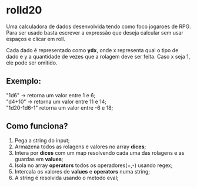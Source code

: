 <h1>rolld20</h2>

<p> Uma calculadora de dados desenvolvida tendo como foco jogaroes de RPG. Para ser usado basta escrever a expressão que deseja calcular sem usar espaços e clicar em roll.</p>
<p> Cada dado é representado como <b>ydx</b>, onde x representa qual o tipo de dado e y a quantidade de vezes que a rolagem deve ser feita. Caso x seja 1, ele pode ser omitido.</p>

<h2>Exemplo:</h2>

"1d6" -> retorna um valor entre 1 e 6;<br>
"d4+10" -> retorna um valor entre 11 e 14;<br>
"1d20-1d6-1" retorna um valor entre -6 e 18;<br>

<h2>Como funciona?</h2>

<ol>
  <li>Pega a string do input;</li>
  <li>Armazena todos as rolagens e valores no array <b>dices</b>;</li>
  <li>Intera por <b>dices</b> com um map resolvendo cada uma das rolagens e as guardas em <b>values</b>;</li>
  <li>Isola no array <b>operators</b> todos os operadores(+,-) usando regex;</li>
  <li>Intercala os valores de <b>values</b> e <b>operators</b> numa string;</li>
  <li>A string é resolvida usando o metodo eval;</li>
</ol>
